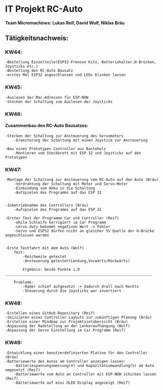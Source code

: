 # IT Projekt RC-Auto 
#### Team Micromachines: Lukas Reif, David Wolf, Niklas Bräu

## Tätigkeitsnachweis:
### KW44: 
    -Bestellung Einzelteile(ESP32-Frenove Kits, Batteriehalter,H-Brücken, Joysticks etc.)
    -Bestellung des RC-Auto Bausatz
    -erstes Mal ESP32 angeschlossen und LEDs blinken lassen

### KW45: 
    -Auslesen der Mac-Adressen für ESP-NOW
    -Stecken der Schaltung zum Auslesen der Joysticks

### KW46: 
#### Zusammenbau des RC-Auto Bausatzes:

    -Stecken der Schaltung zur Ansteuerung des Servomotors
        -Erweiterung der Schaltung mit einen Joystick zur Ansteuerung

    -Bau eines Prototypen Controller aus Basteholz
        -Montieren vom Steckbrett mit ESP 32 und Joysticks auf den Prototypen

### KW47: 
    -Montage der Schaltung zur Ansteuerung vom RC-Auto auf den Auto (Bräu)
        -Verdrahtung der Schaltung mit Motor und Servo-Motor
        -Einbindung vom Akku in die Schaltung
        -Aufspielen des Programms auf das ESP 32
     
      
    -Inbetriebnahme des Controllers (Bräu)
        -Aufspielen des Programms auf das ESP 32

    -Erster Test der Programme Car und Controller (Reif)
        -while Schleife korrigiert im Car Programm
        -servo.duty bekommt negativen Wert -> Fehler
        -Servo und ESP32 dürfen nicht an gleicher 5V Quelle der H-Brücke angeschlossen werden
        

    -Erste Testfahrt mit dem Auto (Wolf)
        Test: 
            -Reichweite getestet
            -Ansteuerung getestet(Lenkung,Vorwärts/Rückwärts)

            Ergebnis: beide Punkte i.O
    ___________________________________________________________________

        Probleme: 
            -Räder schief aufgesetzt -> dadurch drall nach Rechts
            -Steuerung durch die Joysticks war invertiert

### KW48: 
    -Erstellen eines GitHub-Repository (Reif)
    -Skizzieren eines Controller Layouts zur zukünftigen Planung (Bräu)
    -Erstellen einer Mindmap zur Projektzielübersicht (Bräu)
    -Anpassung der Radstellung an der Lenkeraufhängung (Wolf)
    -Anpassung der Servo Einstellung im Car Programm (Reif)

### KW49:
    -Entwicklung einer benutzerdefinierten Platine für den Controller (Bräu)
    -Batteriewerte des Autos am Controller anzeigen lassen:
        -Batteriespannungsmessung(V) und Kapazitätsumwandlung(%) am Auto umgesetzt (Reif)
        -Batteriewerte vom Auto an Controller mit ESP-NOW schicken lassen (Reif)
        -Batteriewerte auf mini OLED Display angezeigt (Reif)
                                                  
      

    
